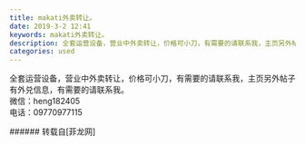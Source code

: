 ```yaml
---
title: makati外卖转让。
date: 2019-3-2 12:41
keywords: makati外卖转让。
description: 全套运营设备，营业中外卖转让，价格可小刀，有需要的请联系我，主页另外帖子有外兑信息，有需要的请联系我。微信：heng182405电话：09770977115
categories: used
---
```

<td class="t_f" id="postmessage_3141451">

全套运营设备，营业中外卖转让，价格可小刀，有需要的请联系我，主页另外帖子有外兑信息，有需要的请联系我。<br/>
微信：heng182405<br/>
电话：09770977115<br/>
</td>
###### 转载自[菲龙网]